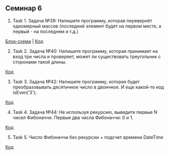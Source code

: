 ## Семинар 6

1. Task 1.  Задача №39: Напишите программу, которая перевернёт одномерный массив (последний элемент будет на первом месте, а первый - на последнем и т.д.)

[Блок-схема](Task1/diagram.drawio.png) | [Код](Task1/Program.cs)

2. Task 2. Задача №40: Напишите программу, которая принимает на вход три
числа и проверяет, может ли существовать треугольник с сторонами такой длины.

[Код](/Task2/Program.cs)

3. Task 3.  Задача №42: Напишите программу, которая будет преобразовывать десятичное число в двоичное.
И еще какой-то код isEven('3');

[Код](Task3/Program.cs)

4. Task 4. Задача №44: Не используя рекурсию, выведите первые N чисел Фибоначчи. Первые два числа Фибоначчи: 0 и 1.

[Код](Task4/Program.cs)

5. Task 5. Число Фибоначчи без рекурсии + подсчет времени DateTime

[Код](Task5/Program.cs)

